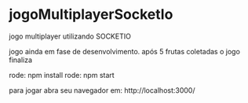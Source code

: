 # jogoMultiplayerSocketIo
jogo multiplayer utilizando SOCKETIO

jogo ainda em fase de desenvolvimento.
após 5 frutas coletadas o jogo finaliza

rode: npm install
rode: npm start

para jogar abra seu navegador em: http://localhost:3000/
